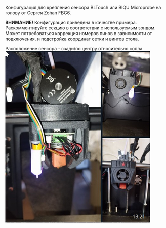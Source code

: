 Конфигурация для крепления сенсора BLTouch или BIQU Microprobe на голову от Сергея Zohan FBG6.

**ВНИМАНИЕ!** Конфигурация приведена в качестве примера. Раскомментируйте секцию в соответствии с используемым зондом. 
Может потребоваться коррекция номеров пинов в зависимости от подключения, и подстройка координат сетки и винтов стола.

Расположение сенсора - сзади/по центру относительно сопла
![Расположение сенсора](zohan_with_bltouch.jpg)
